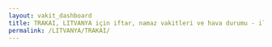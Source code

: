 ```yaml
---
layout: vakit_dashboard
title: TRAKAI, LITVANYA için iftar, namaz vakitleri ve hava durumu - ilçe/eyalet seç
permalink: /LITVANYA/TRAKAI/
---
```


<script type="text/javascript">
  var GLOBAL_COUNTRY = 'LITVANYA';
  var GLOBAL_CITY = 'TRAKAI';
  var GLOBAL_STATE = '';
  var lat = 72;
  var lon = 21;
</script>
